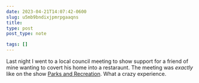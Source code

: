 ```yaml
---
date: 2023-04-21T14:07:42-0600
slug: u5mb9bndixjpmrpgaaqns
title: 
type: post
post_type: note

tags: []
---
```

Last night I went to a local council meeting to show support for a friend of mine wanting to covert his home into a restaraunt. The meeting was *exactly* like on the show [Parks and Recreation](https://m.imdb.com/title/tt1266020/). What a crazy experience.



